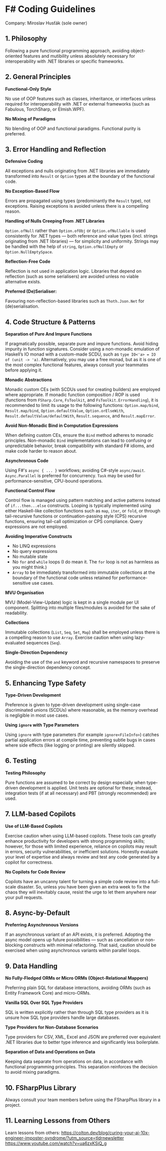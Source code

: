 # **F# Coding Guidelines**

Company: Miroslav Husťák (sole owner)

## 1. Philosophy

Following a pure functional programming approach, avoiding object-oriented features and mutibility unless absolutely necessary for interoperability with .NET libraries or specific frameworks.

## 2. General Principles

**Functional-Only Style**

No use of OOP features such as classes, inheritance, or interfaces unless required for interoperability with .NET or external frameworks (such as Fabulous, TorchSharp, or Elmish.WPF).

**No Mixing of Paradigms**

No blending of OOP and functional paradigms. Functional purity is preferred.

## 3. Error Handling and Reflection

**Defensive Coding**

All exceptions and nulls originating from .NET libraries are immediately transformed into `Result` or `Option` types at the boundary of the functional code.

**No Exception-Based Flow**

Errors are propagated using types (predominantly the `Result` type), not exceptions. Raising exceptions is avoided unless there is a compelling reason.

**Handling of Nulls Creeping From .NET Libraries**

`Option.ofNull` rather than `Option.ofObj` or `Option.ofNullable` is used consistently for .NET types — both reference and value types (incl. strings originating from .NET libraries) — for simplicity and uniformity. Strings may be handled with the help of `string`, `Option.ofNullEmpty` or `Option.NullEmptySpace`.  

**Reflection-Free Code**

Reflection is not used in application logic. Libraries that depend on reflection (such as some serialisers) are avoided unless no viable alternative exists.

**Preferred (De)Serialiser:**

Favouring non-reflection-based libraries such as `Thoth.Json.Net` for (de)serialisation.

## 4. Code Structure & Patterns

**Separation of Pure And Impure Functions**

If pragmatically possible, separate pure and impure functions. Avoid hiding impurity in function signatures. Consider using a non-monadic emulation of Haskell’s IO monad with a custom-made SCDU, such as `type IO<'a> = IO of (unit -> 'a)`. Alternatively, you may use a free monad, but as it is one of the most complex functional features, always consult your teammates before applying it.

**Monadic Abstractions**

Monadic custom CEs (with SCDUs used for creating builders) are employed where appropriate. If monadic function composition / ROP is used (functions from `FSharp.Core`, `FsToolkit`, and `FsToolkit.ErrorHandling`), it is recommended to limit its usage to the following functions: `Option.map/bind`, `Result.map/bind`, `Option.defaultValue`, `Option.orElseWith`, `Result.defaultValue/defaultWith`, `Result.sequence`, and `Result.mapError`.

**Avoid Non-Monadic Bind in Computation Expressions**

When defining custom CEs, ensure the `Bind` method adheres to monadic principles. Non-monadic `Bind` implementations can lead to confusing or unpredictable behavior, break compatibility with standard F# idioms, and make code harder to reason about. 

**Asynchronous Code**

Using F#'s `async { ... }` workflows; avoiding C#-style `async/await`. `Async.Parallel` is preferred for concurrency. `Task` may be used for performance-sensitive, CPU-bound operations.

**Functional Control Flow**

Control flow is managed using pattern matching and active patterns instead of `if...then...else` constructs. Looping is typically implemented using either Haskell-like collection functions such as `map`, `iter`, or `fold`, or through tail-recursive functions or continuation-passing style (CPS) recursive functions, ensuring tail-call optimization or CPS compliance. Query expressions are not employed.

**Avoiding Imperative Constructs** 

- No LINQ expressions
- No query expressions
- No mutable state
- No `for` and `while` loops (I do mean it. The `for` loop is not as harmless as you might think.)
- `Array` to be immediately transformed into immutable collections at the boundary of the functional code unless retained for performance-sensitive use cases.

**MVU Organisation**

MVU (Model-View-Update) logic is kept in a single module per UI component. Splitting into multiple files/modules is avoided for the sake of readability.

**Collections**

Immutable collections (`List`, `Seq`, `Set`, `Map`) shall be employed unless there is a compelling reason to use `Array`. Exercise caution when using lazy-evaluated sequences (`Seq`).

**Single-Direction Dependency**

Avoiding the use of the `and` keyword and recursive namespaces to preserve the single-direction dependency concept.

## 5. Enhancing Type Safety

**Type-Driven Development**

Preference is given to type-driven development using single-case discriminated unions (SCDUs) where reasonable, as the memory overhead is negligible in most use cases.

**Using `ignore` with Type Parameters**

Using `ignore` with type parameters (for example `ignore<FileInfo>`) catches partial application errors at compile time, preventing subtle bugs in cases where side effects (like logging or printing) are silently skipped.

## 6. Testing

**Testing Philosophy**

Pure functions are assumed to be correct by design especially when type-driven development is applied. Unit tests are optional for these; instead, integration tests (if at all necessary) and PBT (strongly recommended) are used.

## 7. LLM-based Copilots 

**Use of LLM-Based Copilots**

Exercise caution when using LLM-based copilots. These tools can greatly enhance productivity for developers with strong programming skills; however, for those with limited experience, reliance on copilots may result in errors, security vulnerabilities, or inefficient solutions. Honestly evaluate your level of expertise and always review and test any code generated by a copilot for correctness.

**No Copilots for Code Review**

Copilots have an uncanny talent for turning a simple code review into a full-scale disaster. So, unless you have been given an extra week to fix the chaos they will inevitably cause, resist the urge to let them anywhere near your pull requests.

## 8. Async-by-Default

**Preferring Asynchronous Versions**

If an asynchronous variant of an API exists, it is preferred. Adopting the async model opens up future possibilities — such as cancellation or non-blocking constructs with minimal refactoring. That said, caution should be exercised when using asynchronous variants within parallel loops.

## 9. Data Handling

**No Fully-Fledged ORMs or Micro ORMs (Object-Relational Mappers)**

Preferring plain SQL for database interactions, avoiding ORMs (such as Entity Framework Core) and micro-ORMs.

**Vanilla SQL Over SQL Type Providers**

SQL is written explicitly rather than through SQL type providers as it is unsure how SQL type providers handle large databases.

**Type Providers for Non-Database Scenarios**

Type providers for CSV, XML, Excel and JSON are preferred over equivalent .NET libraries due to better type inference and significantly less boilerplate.

**Separation of Data and Operations on Data**

Keeping data separate from operations on data, in accordance with functional programming principles. This separation reinforces the decision to avoid mixing paradigms.

## 10. FSharpPlus Library 

Always consult your team members before using the FSharpPlus library in a project.

## 11. Learning Lessons from Others 

Learn lessons from others:
https://colton.dev/blog/curing-your-ai-10x-engineer-imposter-syndrome/?utm_source=tldrnewsletter
https://www.youtube.com/watch?v=ua6zxKSiQ_g




